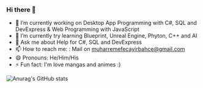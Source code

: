 ### Hi there 👋

- 🔭 I’m currently working on Desktop App Programming with C#, SQL and DevExpress & Web Programming with JavaScript
- 🌱 I’m currently try learning Blueprint, Unreal Engine, Phyton, C++ and AI
- 💬 Ask me about Help for C#, SQL and DevExpress
- 📫 How to reach me: : Mail on muharremefecayirbahce@gmail.com
- 😄 Pronouns: He/Him/His
- ⚡ Fun fact: I'm love mangas and animes :)

![Anurag's GitHub stats](https://github-readme-stats.vercel.app/api?username=efxlve&theme=dark&show_icons=true)

